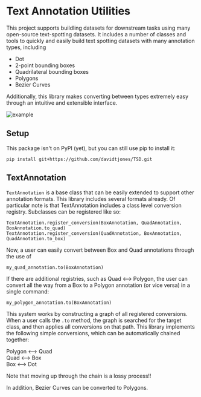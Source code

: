 # Text Annotation Utilities
This project supports buildling datasets for downstream tasks using many
open-source text-spotting datasets. It includes a number of classes and tools to
quickly and easily build text spotting datasets with many annotation types, 
including

* Dot
* 2-point bounding boxes
* Quadrilateral bounding boxes
* Polygons
* Bezier Curves

Additionally, this library makes converting between types extremely easy through an intuitive and extensible interface.

![example](./example/example.gif)

## Setup
This package isn't on PyPI (yet), but you can still use pip to install it: 
```
pip install git+https://github.com/davidtjones/TSD.git
```

## TextAnnotation
`TextAnnotation` is a base class that can be easily extended to support other annotation formats. This library includes several formats already. Of particular note is that TextAnnotation includes a class level conversion registry. Subclasses can be registered like so:
```
TextAnnotation.register_conversion(BoxAnnotation, QuadAnnotation, BoxAnnotation.to_quad)
TextAnnotation.register_conversion(QuadAnnotation, BoxAnnotation, QuadAnnotation.to_box)
```

Now, a user can easily convert between Box and Quad annotations through the use of 
```
my_quad_annotation.to(BoxAnnotation)
```

If there are additional registries, such as Quad <--> Polygon, the user can convert all the way from a Box to a Polygon annotation (or vice versa) in a single command:
```
my_polygon_annotation.to(BoxAnnotation)
```

This system works by constructing a graph of all registered conversions. When a user calls the `.to` method, the graph is searched for the target class, and then applies all conversions on that path. This library implements the following simple conversions, which can be automatically chained together:

Polygon <--> Quad \
Quad <--> Box \
Box <--> Dot

Note that moving up through the chain is a lossy process!!

In addition, Bezier Curves can be converted to Polygons.
